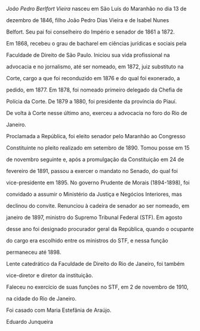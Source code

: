 

*João Pedro Berlfort Vieira* nasceu em São Luís do Maranhão no dia 13 de

dezembro de 1846, filho João Pedro Dias Vieira e de Isabel Nunes

Belfort. Seu pai foi conselheiro do Império e senador de 1861 a 1872.



Em 1868, recebeu o grau de bacharel em ciências jurídicas e sociais pela

Faculdade de Direito de São Paulo. Iniciou sua vida profissional na

advocacia e no jornalismo, até ser nomeado, em 1872, juiz substituto na

Corte, cargo a que foi reconduzido em 1876 e do qual foi exonerado, a

pedido, em 1877. Em 1878, foi nomeado primeiro delegado da Chefia de

Polícia da Corte. De 1879 a 1880, foi presidente da província do Piauí.

De volta à Corte nesse último ano, exerceu a advocacia no foro do Rio de

Janeiro.



Proclamada a República, foi eleito senador pelo Maranhão ao Congresso

Constituinte no pleito realizado em setembro de 1890. Tomou posse em 15

de novembro seguinte e, após a promulgação da Constituição em 24 de

fevereiro de 1891, passou a exercer o mandato no Senado, do qual foi

vice-presidente em 1895. No governo Prudente de Morais (1894-1898), foi

convidado a assumir o Ministério da Justiça e Negócios Interiores, mas

declinou do convite. Renunciou à cadeira de senador ao ser nomeado, em

janeiro de 1897, ministro do Supremo Tribunal Federal (STF). Em agosto

desse ano foi designado procurador geral da República, quando o ocupante

do cargo era escolhido entre os ministros do STF, e nessa função

permaneceu até 1898.



Lente catedrático da Faculdade de Direito do Rio de Janeiro, foi também

vice-diretor e diretor da instituição.



Faleceu no exercício de suas funções no STF, em 2 de novembro de 1910,

na cidade do Rio de Janeiro.



Foi casado com Maria Estefânia de Araújo.



Eduardo Junqueira



